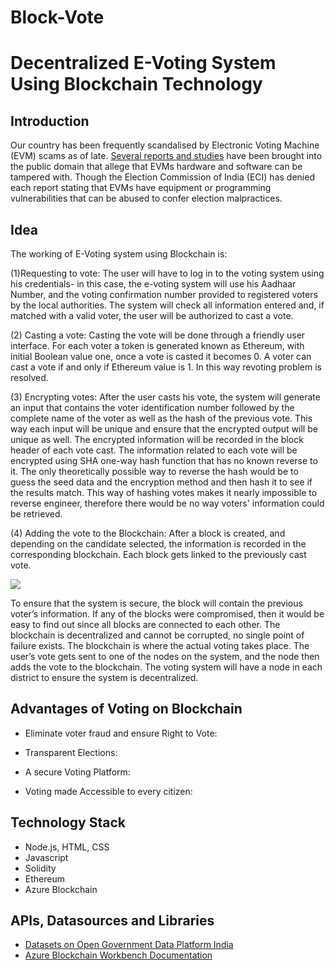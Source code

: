 # Block-Vote


#  Decentralized E-Voting System Using Blockchain Technology


## **Introduction**


Our country has been frequently scandalised by Electronic Voting Machine (EVM) scams as of late. [Several reports and studies](https://indiaevm.org/evm_tr2010-jul29.pdf?source=post_page) have been brought into the public domain that allege that EVMs hardware and software can be tampered with. Though the Election Commission of India (ECI) has denied each report stating that EVMs have equipment or programming vulnerabilities that can be abused to confer election malpractices.

## **Idea**
The working of E-Voting system using Blockchain is:

(1)Requesting to vote: The user will have to log in to the voting system using his credentials- in this case, the e-voting system will use his Aadhaar Number, and the voting confirmation number provided to registered voters by the local
authorities. The system will check all information entered and, if matched with a valid voter, the user will be authorized to
cast a vote.

(2) Casting a vote:  Casting the vote will be done through a friendly user interface. For each voter a token is generated known as Ethereum, with initial Boolean value one, once a vote is casted it becomes 0. A voter can cast a vote if and only if Ethereum value is 1. In this way revoting problem is resolved.

(3) Encrypting votes: After the user casts his vote, the system will generate an input that contains the voter identification
number followed by the complete name of the voter as well as the hash of the previous vote. This way each input will be unique and ensure that the encrypted output will be unique as well. The encrypted information will be recorded in the block header of each vote cast. The information related to each vote will be encrypted using SHA one-way hash function that has no known reverse to it. The only theoretically possible way to reverse the hash would be to guess the seed data and the encryption method and then hash it to see if the results match. This way of hashing votes makes it nearly impossible to reverse engineer, therefore there would be no way voters' information could be retrieved.

(4) Adding the vote to the Blockchain: After a block is created, and depending on the candidate selected, the information is
recorded in the corresponding blockchain. Each block gets linked to the previously cast vote.




![](https://res.cloudinary.com/practicaldev/image/fetch/s--a9s-VZ7n--/c_limit%2Cf_auto%2Cfl_progressive%2Cq_auto%2Cw_880/https://thepracticaldev.s3.amazonaws.com/i/qp8u0e1mo5dd7x1jhiot.png)


To ensure that the system is secure, the block will contain the previous voter’s information. If any of the
blocks were compromised, then it would be easy to find out since all blocks are connected to each other. The
blockchain is decentralized and cannot be corrupted, no single point of failure exists. The blockchain is where the
actual voting takes place. The user’s vote gets sent to one of the nodes on the system, and the node then adds the vote
to the blockchain. The voting system will have a node in each district to ensure the system is decentralized.

## **Advantages of Voting on Blockchain**

* Eliminate voter fraud and ensure Right to Vote:

* Transparent Elections:

* A secure Voting Platform:

* Voting made Accessible to every citizen:


## **Technology Stack**

* Node.js, HTML, CSS
* Javascript
* Solidity
* Ethereum
* Azure Blockchain

## **APIs, Datasources and Libraries**
* [Datasets on Open Government Data Platform India](https://data.gov.in/)
* [Azure Blockchain Workbench Documentation](https://docs.microsoft.com/en-us/azure/blockchain/workbench/)

